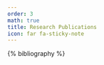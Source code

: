 ```yaml
---
order: 3
math: true
title: Research Publications
icon: far fa-sticky-note
---
```



{% bibliography %}